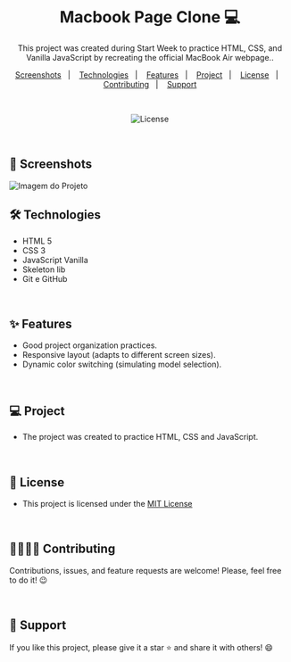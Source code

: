 <h1 align="center">Macbook Page Clone 💻 </h1> 

<p align="center">This project was created during Start Week to practice HTML, CSS, and Vanilla JavaScript by recreating the official MacBook Air webpage..</p>


<p align="center">  
  <a href="#-screenshots">Screenshots</a>&nbsp;&nbsp;&nbsp;|&nbsp;&nbsp;&nbsp;
  <a href="#-technologies">Technologies</a>&nbsp;&nbsp;&nbsp;|&nbsp;&nbsp;&nbsp;
  <a href="#-features">Features</a>&nbsp;&nbsp;&nbsp;|&nbsp;&nbsp;&nbsp;
  <a href="#-project">Project</a>&nbsp;&nbsp;&nbsp;|&nbsp;&nbsp;&nbsp;
  <a href="#-license">License</a>&nbsp;&nbsp;&nbsp;|&nbsp;&nbsp;&nbsp;
  <a href="#-contributing">Contributing</a>&nbsp;&nbsp;&nbsp;|&nbsp;&nbsp;&nbsp;
  <a href="#support">Support</a>  
</p>

<br>

<p align="center">
  <img alt="License" src="https://img.shields.io/static/v1?label=license&message=MIT&color=c920c9&labelColor=000000">
</p>


<br>

## 📸 Screenshots

<img src=".github/imagem-do-projeto.PNG" alt="Imagem do Projeto">

<br>

## 🛠 Technologies

* HTML 5
* CSS 3
* JavaScript Vanilla
* Skeleton lib
* Git e GitHub

<br>

## ✨ Features

- Good project organization practices.
- Responsive layout (adapts to different screen sizes).
- Dynamic color switching (simulating model selection).
  
<br>

## 💻 Project

- The project was created to practice HTML, CSS and JavaScript.

<br>

## 📜 License

* This project is licensed under the [MIT License](https://choosealicense.com/licenses/mit/)

<br>

## 🫱🏻‍🫲🏻 Contributing
<p> Contributions, issues, and feature requests are welcome! Please, feel free to do it! 😉 </p>

<br>

## 🌟 Support
<p> If you like this project, please give it a star ⭐ and share it with others! 😄 </p>

